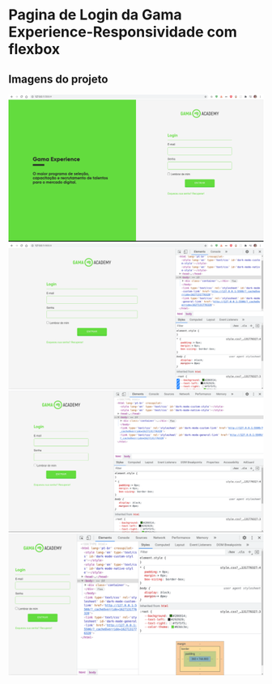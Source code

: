 # Pagina de Login da Gama Experience-Responsividade com flexbox
## Imagens do projeto


<div align="center">
  <img src="https://github.com/matheusramyres/gama-login/blob/main/project-images/01.png" width="800" alt="image-01">
</div>

<div align="center">
  <img src="https://github.com/matheusramyres/gama-login/blob/main/project-images/02.png" width="800" alt="image-02">
</div>

<div align="center">
  <img src="https://github.com/matheusramyres/gama-login/blob/main/project-images/03.png" width="800" alt="image-03">
</div>

<div align="center">
  <img src="https://github.com/matheusramyres/gama-login/blob/main/project-images/04.png" width="800" alt="image-04">
</div>
